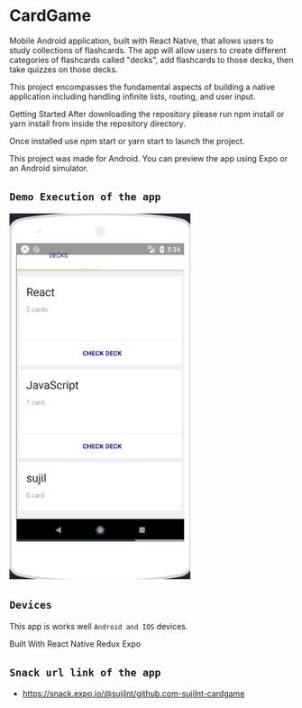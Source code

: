 # CardGame

Mobile Android application, built with React Native, that allows users to study collections of flashcards. The app will allow users to create different categories of flashcards called "decks", add flashcards to those decks, then take quizzes on those decks.

This project encompasses the fundamental aspects of building a native application including handling infinite lists, routing, and user input.

Getting Started
After downloading the repository please run npm install or yarn install from inside the repository directory.

Once installed use npm start or yarn start to launch the project.

This project was made for Android. You can preview the app using Expo or an Android simulator.

## `Demo Execution of the app`
![alt text](./screenshots/cardAndroid.gif)
 
## `Devices`
This app is works well `Android and IOS` devices.

Built With
React Native
Redux
Expo

## `Snack url link of the app` 
- https://snack.expo.io/@sujilnt/github.com-sujilnt-cardgame
